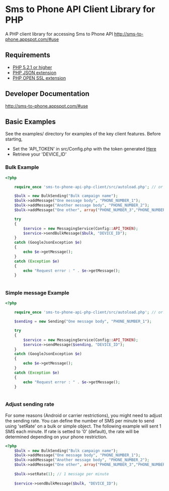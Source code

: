 # Sms to Phone API Client Library for PHP #
A PHP client library for accessing Sms to Phone API  http://sms-to-phone.appspot.com/#use

## Requirements ##
* [PHP 5.2.1 or higher](http://www.php.net/)
* [PHP JSON extension](http://php.net/manual/en/book.json.php)
* [PHP OPEN SSL extension](http://php.net/manual/en/book.openssl.php)

## Developer Documentation ##
http://sms-to-phone.appspot.com/#use

## Basic Examples ##
See the examples/ directory for examples of the key client features.
Before starting,
* Set the 'API_TOKEN' in src/Config.php with the token generated [Here](https://sms-to-phone.appspot.com/#settings.jsp)
* Retrieve your 'DEVICE_ID'

### Bulk Example ###
```PHP
<?php

	require_once 'sms-to-phone-api-php-client/src/autoload.php'; // or wherever autoload.php is located

	$bulk = new BulkSending("Bulk campaign name");
	$bulk->addMessage("One message body", "PHONE_NUMBER_1");
	$bulk->addMessage("Another message body", "PHONE_NUMBER_2");
	$bulk->addMessage("One other", array("PHONE_NUMBER_3","PHONE_NUMBER_4"));

	try
	{
		$service = new MessagingService(Config::API_TOKEN);
		$service->sendBulkMessage($bulk, "DEVICE_ID");
	}
	catch (GoogleJsonException $e)
	{
		echo $e->getMessage();
	}
	catch (Exception $e)
	{
		echo "Request error : " . $e->getMessage();
	}
  
```

### Simple message Example ###
```PHP
<?php

	require_once 'sms-to-phone-api-php-client/src/autoload.php'; // or wherever autoload.php is located

	$sending = new Sending("One message body", "PHONE_NUMBER_1");

	try
	{
		$service = new MessagingService(Config::API_TOKEN);
		$service->sendMessage($sending, "DEVICE_ID");
	}
	catch (GoogleJsonException $e)
	{
		echo $e->getMessage();
	}
	catch (Exception $e)
	{
		echo "Request error : " . $e->getMessage();
	}
  
```

### Adjust sending rate ###
For some reasons (Android or carrier restrictions), you might need to adjust the sending rate.
You can define the number of SMS per minute to send using 'setRate' on a bulk or simple object.
The following example will sent 1 SMS each minute.
If rate is setted to '0' (default), the rate will be determined depending on your phone restriction.
```PHP
<?php
	$bulk = new BulkSending("Bulk campaign name");
	$bulk->addMessage("One message body", "PHONE_NUMBER_1");
	$bulk->addMessage("Another message body", "PHONE_NUMBER_2");
	$bulk->addMessage("One other", array("PHONE_NUMBER_3","PHONE_NUMBER_4"));
	
	$bulk->setRate(1); // 1 message per minute
	
	$service->sendBulkMessage($bulk, "DEVICE_ID");
```

